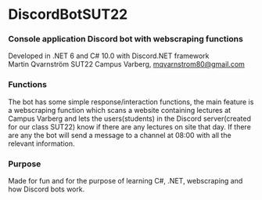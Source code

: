 # DiscordBotSUT22  
  
  
### Console application Discord bot with webscraping functions  
Developed in .NET 6 and C# 10.0 with Discord.NET framework  
Martin Qvarnström SUT22 Campus Varberg, mqvarnstrom80@gmail.com  
  
### Functions
The bot has some simple response/interaction functions, the main feature is a webscraping function which scans a website containing lectures at Campus Varberg and lets the users(students) in the Discord server(created for our class SUT22) know if there are any lectures on site that day. If there are any the bot will send a message to a channel at 08:00  with all the relevant information.  

### Purpose
Made for fun and for the purpose of learning C#, .NET, webscraping and how Discord bots work.
